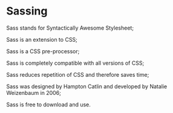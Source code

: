 # Sassing

Sass stands for Syntactically Awesome Stylesheet;

Sass is an extension to CSS;

Sass is a CSS pre-processor;

Sass is completely compatible with all versions of CSS;

Sass reduces repetition of CSS and therefore saves time;

Sass was designed by Hampton Catlin and developed by Natalie Weizenbaum in 2006;

Sass is free to download and use.
